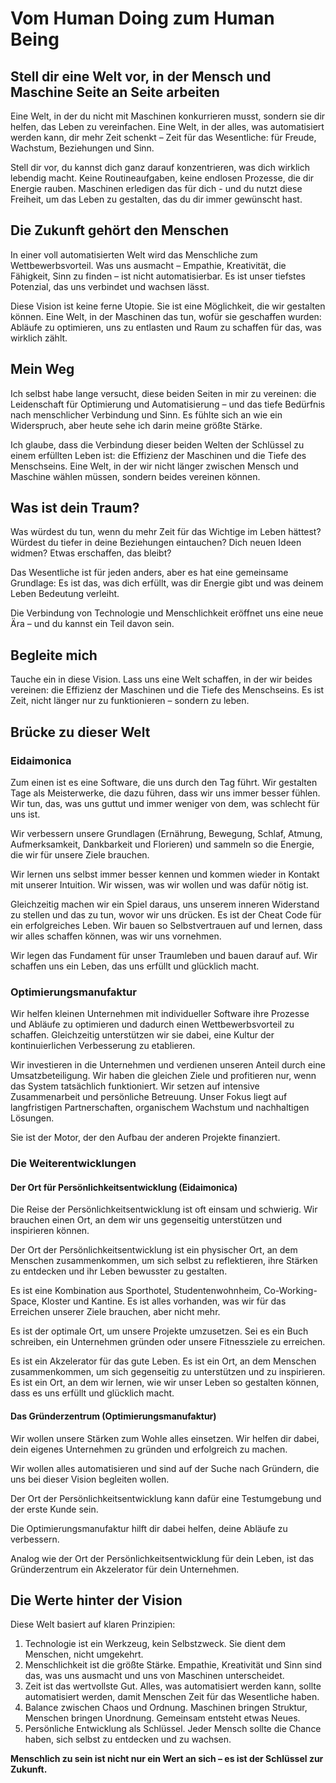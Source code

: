 # Vom Human Doing zum Human Being

## Stell dir eine Welt vor, in der Mensch und Maschine Seite an Seite arbeiten

Eine Welt, in der du nicht mit Maschinen konkurrieren musst, sondern sie dir helfen, das Leben zu vereinfachen. Eine Welt, in der alles, was automatisiert werden kann, dir mehr Zeit schenkt – Zeit für das Wesentliche: für Freude, Wachstum, Beziehungen und Sinn.

Stell dir vor, du kannst dich ganz darauf konzentrieren, was dich wirklich lebendig macht. Keine Routineaufgaben, keine endlosen Prozesse, die dir Energie rauben. Maschinen erledigen das für dich - und du nutzt diese Freiheit, um das Leben zu gestalten, das du dir immer gewünscht hast.

## Die Zukunft gehört den Menschen

In einer voll automatisierten Welt wird das Menschliche zum Wettbewerbsvorteil. Was uns ausmacht – Empathie, Kreativität, die Fähigkeit, Sinn zu finden – ist nicht automatisierbar. Es ist unser tiefstes Potenzial, das uns verbindet und wachsen lässt.

Diese Vision ist keine ferne Utopie. Sie ist eine Möglichkeit, die wir gestalten können. Eine Welt, in der Maschinen das tun, wofür sie geschaffen wurden: Abläufe zu optimieren, uns zu entlasten und Raum zu schaffen für das, was wirklich zählt.

## Mein Weg

Ich selbst habe lange versucht, diese beiden Seiten in mir zu vereinen: die Leidenschaft für Optimierung und Automatisierung – und das tiefe Bedürfnis nach menschlicher Verbindung und Sinn. Es fühlte sich an wie ein Widerspruch, aber heute sehe ich darin meine größte Stärke.

Ich glaube, dass die Verbindung dieser beiden Welten der Schlüssel zu einem erfüllten Leben ist: die Effizienz der Maschinen und die Tiefe des Menschseins. Eine Welt, in der wir nicht länger zwischen Mensch und Maschine wählen müssen, sondern beides vereinen können.

## Was ist dein Traum?

Was würdest du tun, wenn du mehr Zeit für das Wichtige im Leben hättest? Würdest du tiefer in deine Beziehungen eintauchen? Dich neuen Ideen widmen? Etwas erschaffen, das bleibt?

Das Wesentliche ist für jeden anders, aber es hat eine gemeinsame Grundlage: Es ist das, was dich erfüllt, was dir Energie gibt und was deinem Leben Bedeutung verleiht.

Die Verbindung von Technologie und Menschlichkeit eröffnet uns eine neue Ära – und du kannst ein Teil davon sein.

## Begleite mich

Tauche ein in diese Vision. Lass uns eine Welt schaffen, in der wir beides vereinen: die Effizienz der Maschinen und die Tiefe des Menschseins. Es ist Zeit, nicht länger nur zu funktionieren – sondern zu leben.

## Brücke zu dieser Welt

### Eidaimonica

Zum einen ist es eine Software, die uns durch den Tag führt. Wir gestalten Tage als Meisterwerke, die dazu führen, dass wir uns immer besser fühlen. Wir tun, das, was uns guttut und immer weniger von dem, was schlecht für uns ist.

Wir verbessern unsere Grundlagen (Ernährung, Bewegung, Schlaf, Atmung, Aufmerksamkeit, Dankbarkeit und Florieren) und sammeln so die Energie, die wir für unsere Ziele brauchen.

Wir lernen uns selbst immer besser kennen und kommen wieder in Kontakt mit unserer Intuition. Wir wissen, was wir wollen und was dafür nötig ist.

Gleichzeitig machen wir ein Spiel daraus, uns unserem inneren Widerstand zu stellen und das zu tun, wovor wir uns drücken. Es ist der Cheat Code für ein erfolgreiches Leben. Wir bauen so Selbstvertrauen auf und lernen, dass wir alles schaffen können, was wir uns vornehmen.

Wir legen das Fundament für unser Traumleben und bauen darauf auf. Wir schaffen uns ein Leben, das uns erfüllt und glücklich macht.

### Optimierungsmanufaktur

Wir helfen kleinen Unternehmen mit individueller Software ihre Prozesse und Abläufe zu optimieren und dadurch einen Wettbewerbsvorteil zu schaffen. Gleichzeitig unterstützen wir sie dabei, eine Kultur der kontinuierlichen Verbesserung zu etablieren.

Wir investieren in die Unternehmen und verdienen unseren Anteil durch eine Umsatzbeteiligung. Wir haben die gleichen Ziele und profitieren nur, wenn das System tatsächlich funktioniert. Wir setzen auf intensive Zusammenarbeit und persönliche Betreuung. Unser Fokus liegt auf langfristigen Partnerschaften, organischem Wachstum und nachhaltigen Lösungen.

Sie ist der Motor, der den Aufbau der anderen Projekte finanziert.

### Die Weiterentwicklungen

#### Der Ort für Persönlichkeitsentwicklung (Eidaimonica)

Die Reise der Persönlichkeitsentwicklung ist oft einsam und schwierig. Wir brauchen einen Ort, an dem wir uns gegenseitig unterstützen und inspirieren können.

Der Ort der Persönlichkeitsentwicklung ist ein physischer Ort, an dem Menschen zusammenkommen, um sich selbst zu reflektieren, ihre Stärken zu entdecken und ihr Leben bewusster zu gestalten.

Es ist eine Kombination aus Sporthotel, Studentenwohnheim, Co-Working-Space, Kloster und Kantine. Es ist alles vorhanden, was wir für das Erreichen unserer Ziele brauchen, aber nicht mehr.

Es ist der optimale Ort, um unsere Projekte umzusetzen. Sei es ein Buch schreiben, ein Unternehmen gründen oder unsere Fitnessziele zu erreichen.

Es ist ein Akzelerator für das gute Leben. Es ist ein Ort, an dem Menschen zusammenkommen, um sich gegenseitig zu unterstützen und zu inspirieren. Es ist ein Ort, an dem wir lernen, wie wir unser Leben so gestalten können, dass es uns erfüllt und glücklich macht.

#### Das Gründerzentrum (Optimierungsmanufaktur)

Wir wollen unsere Stärken zum Wohle alles einsetzen. Wir helfen dir dabei, dein eigenes Unternehmen zu gründen und erfolgreich zu machen.

Wir wollen alles automatisieren und sind auf der Suche nach Gründern, die uns bei dieser Vision begleiten wollen.

Der Ort der Persönlichkeitsentwicklung kann dafür eine Testumgebung und der erste Kunde sein.

Die Optimierungsmanufaktur hilft dir dabei helfen, deine Abläufe zu verbessern.

Analog wie der Ort der Persönlichkeitsentwicklung für dein Leben, ist das Gründerzentrum ein Akzelerator für dein Unternehmen.

## Die Werte hinter der Vision

Diese Welt basiert auf klaren Prinzipien:

1. Technologie ist ein Werkzeug, kein Selbstzweck. Sie dient dem Menschen, nicht umgekehrt.
2. Menschlichkeit ist die größte Stärke. Empathie, Kreativität und Sinn sind das, was uns ausmacht und uns von Maschinen unterscheidet.
3. Zeit ist das wertvollste Gut. Alles, was automatisiert werden kann, sollte automatisiert werden, damit Menschen Zeit für das Wesentliche haben.
4. Balance zwischen Chaos und Ordnung. Maschinen bringen Struktur, Menschen bringen Unordnung. Gemeinsam entsteht etwas Neues.
5. Persönliche Entwicklung als Schlüssel. Jeder Mensch sollte die Chance haben, sich selbst zu entdecken und zu wachsen.

**Menschlich zu sein ist nicht nur ein Wert an sich – es ist der Schlüssel zur Zukunft.**
